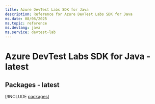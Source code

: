 ```yaml
---
title: Azure DevTest Labs SDK for Java
description: Reference for Azure DevTest Labs SDK for Java
ms.date: 08/06/2025
ms.topic: reference
ms.devlang: java
ms.service: devtest-lab
---
```

# Azure DevTest Labs SDK for Java - latest
## Packages - latest
[!INCLUDE [packages](devtest-labs-index.md)]
